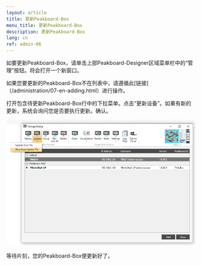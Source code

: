 ```yaml
---
layout: article
title: 更新Peakboard-Box
menu_title: 更新Peakboard-Box
description: 更新Peakboard-Box
lang: cn
ref: admin-06
---
```


如要更新Peakboard-Box，请单击上部Peakboard-Designer区域菜单栏中的“管理”按钮。将会打开一个新窗口。

如果您要更新的Peakboard-Box不在列表中，请遵循此[链接]（/administration/07-en-adding.html）进行操作。

打开包含待更新Peakboard-Box行中的下拉菜单。点击“更新设备”。如果有新的更新，系统会询问您是否要执行更新。确认。

![Manage Dialog Update Device](/assets/images/admin/update/aktualisieren1.png)

等待片刻，您的Peakboard-Box便更新好了。
